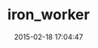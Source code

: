 ---
layout: post
title:  "iron_worker"
repo:   "iron-io/iron_worker_ruby"
date:   2015-02-18 17:04:47
gemurl: https://github.com/iron-io/iron_worker_ruby
---